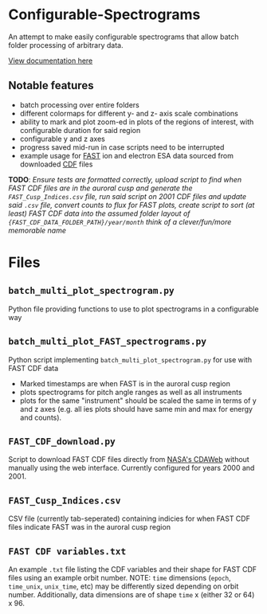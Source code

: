 # Configurable-Spectrograms
An attempt to make easily configurable spectrograms that allow batch folder processing of arbitrary data.

[View documentation here](https://configurable-spectrograms.readthedocs.io/en/latest/)

## Notable features
- batch processing over entire folders
- different colormaps for different y- and z- axis scale combinations
- ability to mark and plot zoom-ed in plots of the regions of interest, with configurable duration for said region
- configurable y and z axes
- progress saved mid-run in case scripts need to be interrupted
- example usage for [FAST](https://web.archive.org/web/20250813172018/https://nssdc.gsfc.nasa.gov/nmc/spacecraft/display.action?id=1996-049A) ion and electron ESA data sourced from downloaded [CDF](https://web.archive.org/web/20250813173821/https://cdf.gsfc.nasa.gov/) files 

**TODO**: *Ensure tests are formatted correctly, upload script to find when FAST CDF files are in the auroral cusp and generate the ``FAST_Cusp_Indices.csv`` file, run said script on 2001 CDF files and update said ``.csv`` file, convert counts to flux for FAST plots, create script to sort (at least) FAST CDF data into the assumed folder layout of ``{FAST_CDF_DATA_FOLDER_PATH}/year/month`` think of a clever/fun/more memorable name*

# Files
## ``batch_multi_plot_spectrogram.py``
Python file providing functions to use to plot spectrograms in a configurable way

## ``batch_multi_plot_FAST_spectrograms.py``
Python script implementing ``batch_multi_plot_spectrogram.py`` for use with FAST CDF data
- Marked timestamps are when FAST is in the auroral cusp region
- plots spectrograms for pitch angle ranges as well as all instruments
- plots for the same "instrument" should be scaled the same in terms of y and z axes (e.g. all ies plots should have same min and max for energy and counts).

## ``FAST_CDF_download.py``
Script to download FAST CDF files directly from [NASA's CDAWeb](https://cdaweb.gsfc.nasa.gov/) without manually using the web interface. Currently configured for years 2000 and 2001.

## ``FAST_Cusp_Indices.csv``
CSV file (currently tab-seperated) containing indicies for when FAST CDF files indicate FAST was in the auroral cusp region

## ``FAST CDF variables.txt``
An example ``.txt`` file listing the CDF variables and their shape for FAST CDF files using an example orbit number. NOTE: ``time`` dimensions (``epoch``, ``time_unix``, ``unix_time``, etc) may be differently sized depending on orbit number. Additionally, data dimensions are of shape ``time`` x (either 32 or 64) x 96.